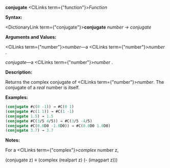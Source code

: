 **conjugate** <ClLinks  term={"function"}><i>Function</i></ClLinks> 



**Syntax:** 



<DictionaryLink  term={"conjugate"}><b>conjugate</b></DictionaryLink> *number → conjugate* 



**Arguments and Values:** 



<ClLinks  term={"number"}><i>number</i></ClLinks>—a <ClLinks  term={"number"}><i>number</i></ClLinks> . 



*conjugate*—a <ClLinks  term={"number"}><i>number</i></ClLinks> . 



**Description:** 



Returns the complex conjugate of <ClLinks  term={"number"}><i>number</i></ClLinks>. The conjugate of a *real* number is itself. 



 



 



**Examples:**
```lisp
(conjugate #c(0 -1)) → #C(0 1) 
(conjugate #c(1 1)) → #C(1 -1) 
(conjugate 1.5) → 1.5 
(conjugate #C(3/5 4/5)) → #C(3/5 -4/5) 
(conjugate #C(0.0D0 -1.0D0)) → #C(0.0D0 1.0D0) 
(conjugate 3.7) → 3.7 
```
**Notes:** 



For a <ClLinks  term={"complex"}><i>complex</i></ClLinks> number z, 



(conjugate z) *≡* (complex (realpart z) (- (imagpart z))) 



